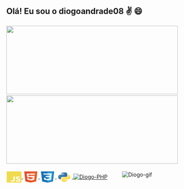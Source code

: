 ## Olá! Eu sou o diogoandrade08  ✌️ 😄

 <div>
  <a href="https://github.com/diogoandrade08">
  <img height="180em" width="450" src="https://github-readme-stats.vercel.app/api?username=diogoandrade08&show_icons=true&theme=highcontrast&include_all_commits=true&count_private=true"/>
  <img height="180em" width="450" src="https://github-readme-stats.vercel.app/api/top-langs/?username=diogoandrade08&layout=compact&langs_count=7&theme=highcontrast"/>
</div>
  </div>
<div style="display: inline_block"><br>
  <img align="center" alt="Diogo-Js" height="30" width="40" src="https://raw.githubusercontent.com/devicons/devicon/master/icons/javascript/javascript-plain.svg">
  <img align="center" alt="Diogo-HTML" height="30" width="40" src="https://raw.githubusercontent.com/devicons/devicon/master/icons/html5/html5-original.svg">
  <img align="center" alt="Diogo-CSS" height="30" width="40" src="https://raw.githubusercontent.com/devicons/devicon/master/icons/css3/css3-original.svg">
  <img align="center" alt="Diogo-Python" height="30" width="40" src="https://raw.githubusercontent.com/devicons/devicon/master/icons/python/python-original.svg">
  <img align="center" alt="Diogo-PHP" height="100" width="40" src="https://cdn.jsdelivr.net/gh/devicons/devicon/icons/php/php-original.svg">
  <img align="right" alt="Diogo-gif" src="https://media.giphy.com/media/juua9i2c2fA0AIp2iq/giphy.gif" height="150"  width="200">
</div>
                                 
 ##       
 
 
